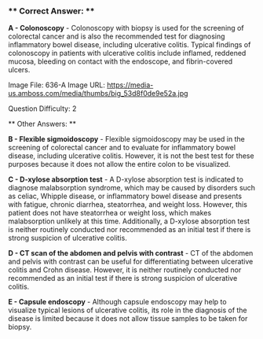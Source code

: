 ### ** Correct Answer: **

**A - Colonoscopy** - Colonoscopy with biopsy is used for the screening of colorectal cancer and is also the recommended test for diagnosing inflammatory bowel disease, including ulcerative colitis. Typical findings of colonoscopy in patients with ulcerative colitis include inflamed, reddened mucosa, bleeding on contact with the endoscope, and fibrin-covered ulcers.

Image File: 636-A
Image URL: https://media-us.amboss.com/media/thumbs/big_53d8f0de9e52a.jpg

Question Difficulty: 2

** Other Answers: **

**B - Flexible sigmoidoscopy** - Flexible sigmoidoscopy may be used in the screening of colorectal cancer and to evaluate for inflammatory bowel disease, including ulcerative colitis. However, it is not the best test for these purposes because it does not allow the entire colon to be visualized.

**C - D-xylose absorption test** - A D-xylose absorption test is indicated to diagnose malabsorption syndrome, which may be caused by disorders such as celiac, Whipple disease, or inflammatory bowel disease and presents with fatigue, chronic diarrhea, steatorrhea, and weight loss. However, this patient does not have steatorrhea or weight loss, which makes malabsorption unlikely at this time. Additionally, a D-xylose absorption test is neither routinely conducted nor recommended as an initial test if there is strong suspicion of ulcerative colitis.

**D - CT scan of the abdomen and pelvis with contrast** - CT of the abdomen and pelvis with contrast can be useful for differentiating between ulcerative colitis and Crohn disease. However, it is neither routinely conducted nor recommended as an initial test if there is strong suspicion of ulcerative colitis.

**E - Capsule endoscopy** - Although capsule endoscopy may help to visualize typical lesions of ulcerative colitis, its role in the diagnosis of the disease is limited because it does not allow tissue samples to be taken for biopsy.

